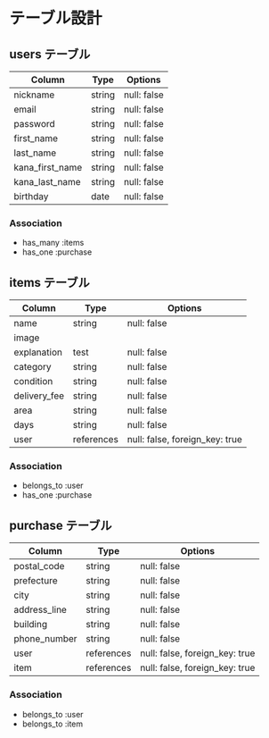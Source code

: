 # テーブル設計

## users テーブル

| Column          | Type   | Options     |
| --------------- |------- | ----------- |
| nickname        | string | null: false |
| email           | string | null: false |
| password        | string | null: false |
| first_name      | string | null: false |
| last_name       | string | null: false |
| kana_first_name | string | null: false |
| kana_last_name  | string | null: false |
| birthday        | date   | null: false |

### Association

- has_many  :items
- has_one   :purchase

## items テーブル

| Column       | Type       | Options                        |
| ------------ | ---------- | ------------------------------ |
| name         | string     | null: false                    |
| image        |            |                                |
| explanation  | test       | null: false                    |
| category     | string     | null: false                    |
| condition    | string     | null: false                    |
| delivery_fee | string     | null: false                    |
| area         | string     | null: false                    |
| days         | string     | null: false                    |
| user         | references | null: false, foreign_key: true |

### Association

- belongs_to :user
- has_one :purchase

## purchase テーブル

| Column       | Type       | Options                        |
| ------------ |----------- | ------------------------------ |
| postal_code  | string     | null: false                    |
| prefecture   | string     | null: false                    |
| city         | string     | null: false                    |
| address_line | string     | null: false                    |
| building     | string     | null: false                    |
| phone_number | string     | null: false                    |
| user         | references | null: false, foreign_key: true |
| item         | references | null: false, foreign_key: true |

### Association

- belongs_to :user
- belongs_to :item

